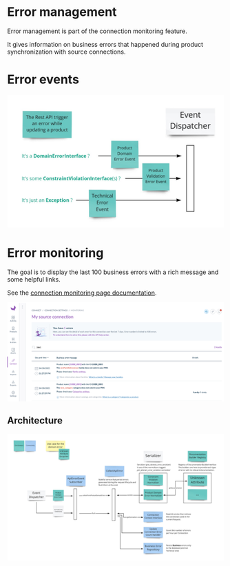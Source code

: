 
# Error management

Error management is part of the connection monitoring feature.

It gives information on business errors that happened during product synchronization with source connections.


# Error events

![schema](./resources/error_events.jpg)


# Error monitoring

The goal is to display the last 100 business errors with a rich message and some helpful links.

See the [connection monitoring page documentation](https://help.akeneo.com/pim/serenity/articles/connection-dashboard.html#error-monitoring).

![screenshot](./resources/error_monitoring_page.png)

## Architecture

![schema](./resources/error_monitoring.jpg)
